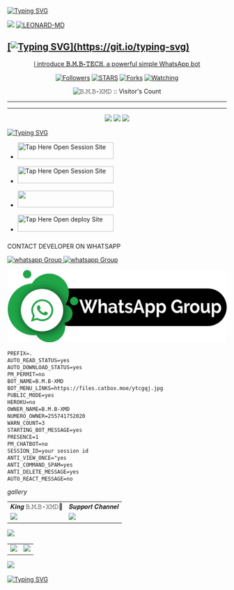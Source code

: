 
 [![Typing SVG](https://readme-typing-svg.herokuapp.com?font=Rockstar-ExtraBold&color=F01&lines=𓅓+WELCOME+TO+DEPLOY+MY+BOT+𓅓)](https://git.io/typing-svg)
 
   

 <a href="https://github.com/DenverCoder1/readme-typing-svg"><img src="https://readme-typing-svg.herokuapp.com?font=Rockstar-ExtraBold&color=F33A6A&lines=𝐖𝐞𝐥𝐜𝐨𝐦𝐞+𝐓𝐨+𝙱.𝙼.𝙱+tech+𝐁𝐎𝐓.;𝙿𝙾𝚆𝙴𝚁𝙳+𝙱𝚈:+𝐌𝐑+𝙱.𝙼.𝙱-𝚇𝙼𝙳+𝐓𝐄𝐂𝐇;𝐜𝐫𝐞𝐚𝐭𝐞𝐝+𝐛𝐲:+𝙱.𝙼.𝙱-𝚇𝙼𝙳+𝐌𝐃;𝐌𝐑:+𝐓𝐄𝐂𝐇𝐍𝐎𝐋𝐎𝐆𝐘+🥷;𝐧𝐞𝐰+𝐯𝐢𝐫𝐬𝐢𝐨𝐧+💥;2025+-+2026.&heart;++;Self-taught+Back-Created+By,;𝙱.𝙼.𝙱-𝚇𝙼𝙳+Am+The,;Best+Is+Bot+For+You+To,;Deploy..<3"></a>
 <a href="https://files.catbox.moe/ytcgqj.jpg">
 <img alt="LEONARD-MD" height="300" src="https://files.catbox.moe/ytcgqj.jpg">
 
## [![Typing SVG](https://readme-typing-svg.herokuapp.com?font=Rockstar-ExtraBold&color=F33A6A&lines=𝐖𝐞𝐥𝐜𝐨𝐦𝐞+𝐓𝐨+𝙱.𝙼.𝙱+𝚃𝙴𝙲𝙷+𝐁𝐎𝐓.;𝙿𝙾𝚆𝙴𝚁𝙳+𝙱𝚈:+𝐌𝐑+𝙱.𝙼.𝙱+𝚃𝙴𝙲𝙷;𝐜𝐫𝐞𝐚𝐭𝐞𝐝+𝐛𝐲:+𝙱.𝙼.𝙱+𝚃𝙴𝙲𝙷;𝐌𝐑:+𝐓𝐄𝐂𝐇𝐍𝐎𝐋𝐎𝐆𝐘+🥷;𝐧𝐞𝐰+𝐯𝐞𝐫𝐬𝐢𝐨𝐧+💥;2025+-+2026.)](https://git.io/typing-svg)



  </h1> 
<p align="center">l introduce <b>𝙱.𝙼.𝙱-𝚃𝙴𝙲𝙷</b>, a powerful simple WhatsApp bot </p>
</p>
  <p align="center">
<a href="https://github.com/bmb200?tab=followers"><img title="Followers" src="https://img.shields.io/github/followers/bmb200?label=Followers&style=social"></a>
<a href="https://github.com/bmb200/B.M.B-XMD/stargazers"><img title="STARS" src="https://img.shields.io/github/stars/bmb200/B.M.B-XMD?&style=social"></a>
<a href="https://github.com/bmb200/B.M.B-XMD/fork/network/members"><img title="Forks" src="https://img.shields.io/github/forks/bmb200/B.M.B-XMD?style=social"></a>
<a href="https://github.com/bmb200/B.M.B-XMD/watchers"><img title="Watching" src="https://img.shields.io/github/watchers/bmb200/B.M.B-XMD?label=Watching&style=social"></a>

</p>
<p align="center"><img src="https://profile-counter.glitch.me/{bmb200}/count.svg" alt="𝙱.𝙼.𝙱-𝚇𝙼𝙳 :: Visitor's Count"/></p>


---


---

<p align="center">
  <a href="https://github.com/bmb200/B.M.B-XMD"
</p>

<p align="center">
  <a href="https://github.com/bmb200/𝙱.𝙼.𝙱-𝚇𝙼𝙳/blob/main/temp/deploy-on-vps.md"><img src="https://img.shields.io/badge/self hosting-3d1513?style=for-the-badge&logo=serverless&logoColor=FD5750"></a>
  <a href="https://dashboard.heroku.com/new?template=https://github.com/Zedkazzozoranda091/LEONARD-MD/tree/main"><img src="https://img.shields.io/badge/heroku-9d7acc?style=for-the-badge&logo=heroku&logoColor=430098"></a>
  <a href="https://whatsapp.com/channel/0029Vb2eknR59PwL1OK4wR24"><img src="https://img.shields.io/badge/CodeSpace-green?colorA=%23ff000&colorB=%23017e40&style=for-the-badge&logo=git&logoColor=white"></a>
</p>


[![Typing SVG](https://readme-typing-svg.herokuapp.com?font=Rockstar-ExtraBold&color=blue&lines=■+■+■+■+■+ℙ𝕃𝔼𝔸𝕊𝔼+𝔽𝕆ℝ𝕂+𝕋ℍ𝔼+ℝ𝔼ℙ𝕆)](https://git.io/typing-svg)
 
- <a href="https://github.com/bmb200/B.M.B-XMD/fork"><img title="Tap Here Open Session Site" src="https://img.shields.io/badge/FORK THIS REPO-h?color=darkblue&style=for-the-badge&logo=msi" width="220" height="38.45"/> </a></p>
- <a href="https://bmb-session-og.onrender.com"><img title="Tap Here Open Session Site" src="https://img.shields.io/badge/PAIRING CODE-h?color=green&style=for-the-badge&logo=msi" width="220" height="38.45"/></a></p>
- <a align="center"><a href="https://signup.heroku.com">
 <img src="https://img.shields.io/badge/Create%20Account%20Now-darkblue?style=for-the-badge&logo=heroku" width="220" height="38.45"/></a></p>
  </a></p>
- <a href="https://dashboard.heroku.com/new?template=https://github.com/bmb200/B.M.B-XMD
   '"><img title="Tap Here Open deploy Site" src="https://img.shields.io/badge/DEPLOY TO HEROKU-h?color=green&style=for-the-badge&logo=msi" width="220" height="38.45"/></a></p>


   ###

CONTACT DEVELOPER ON WHATSAPP 

<a href="https://wa.me/message/255772341432" target="_blank">
    <img alt="whatsapp Group" src="https://img.shields.io/badge/𝙱.𝙼.𝙱-𝚇𝙼𝙳 contact -25D366?style=for-the-badge&logo=whatsapp&logoColor=white" />


  
 
<a href="https://whatsapp.com/channel/0029Vb2eknR59PwL1OK4wR24" target="_blank">
    <img alt="whatsapp Group" src="https://img.shields.io/badge/ 𝙱.𝙼.𝙱-𝚇𝙼𝙳  CHANNEL -25D366?style=for-the-badge&logo=whatsapp&logoColor=white" />
    
[![JOIN WHATSAPP CHANNEL](https://raw.githubusercontent.com/Neeraj-x0/Neeraj-x0/main/photos/suddidina-join-whatsapp.png)](https://chat.whatsapp.com/Jbp0o4EQtv080SYoyE2Mqi)

```env
PREFIX=.
AUTO_READ_STATUS=yes
AUTO_DOWNLOAD_STATUS=yes
PM_PERMIT=no
BOT_NAME=𝙱.𝙼.𝙱-𝚇𝙼𝙳
BOT_MENU_LINKS=https://files.catbox.moe/ytcgqj.jpg
PUBLIC_MODE=yes
HEROKU=no
OWNER_NAME=𝙱.𝙼.𝙱-𝚇𝙼𝙳
NUMERO_OWNER=255741752020
WARN_COUNT=3
STARTING_BOT_MESSAGE=yes
PRESENCE=1
PM_CHATBOT=no
SESSION_ID=your session id
ANTI_VIEW_ONCE="yes
ANTI_COMMAND_SPAM=yes
ANTI_DELETE_MESSAGE=yes
AUTO_REACT_MESSAGE=no
```



*gallery*

<table>
  <tr>
    <td>𝑲𝒊𝒏𝒈 𝙱.𝙼.𝙱-𝚇𝙼𝙳👑</td></td>
    <td>𝑺𝒖𝒑𝒑𝒐𝒓𝒕 𝑪𝒉𝒂𝒏𝒏𝒆𝒍</td>
  </tr>
  <tr>
    <td><a href="https://wa.me/255772341432?"><img src="https://files.catbox.moe/4fqgva.jpg" width="180"</td>
    <td><a href="https://whatsapp.com/channel/0029Vb2eknR59PwL1OK4wR24"><img src="https://files.catbox.moe/56mfqe.jpg" width="180"</td>
  </tr>
</table>

</p>

<a><img src='https://i.imgur.com/LyHic3i.gif'/></a>



<table>
    <td><a href="https://chat.whatsapp.com/Jbp0o4EQtv080SYoyE2Mqi?"><img src="https://files.catbox.moe/0b3rxj.jpg" width="180"</td>
    <td><a href="[https://whatsapp.com/channel/0029Vb2eknR59PwL1OK4wR24](https://whatsapp.com/channel/0029VaoadqE84OmC8xlVsQ1M)"><img src="https://files.catbox.moe/ffk61d.jpg" width="180"</td>
  </tr>
</table>

</p>

<a><img src='https://i.imgur.com/LyHic3i.gif'/></a>


     
 [![Typing SVG](https://readme-typing-svg.herokuapp.com?font=Rockstar-ExtraBold&color=F01&lines=𓅓+GOOG+BY+𝑀𝑌+𝙱.𝙼.𝙱-𝚇𝙼𝙳+𓅓)](https://git.io/typing-svg)
